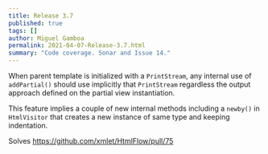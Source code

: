 ```yaml
---
title: Release 3.7
published: true
tags: []
author: Miguel Gamboa
permalink: 2021-04-07-Release-3.7.html
summary: "Code coverage. Sonar and Issue 14." 
---
```


When parent template is initialized with a `PrintStream`, any internal use of
`addPartial()` should use implicitly that `PrintStream` regardless the output
approach defined on the partial view instantiation.

This feature implies a couple of new internal methods including a `newby()` in
`HtmlVisitor` that creates a new instance of same type and keeping indentation.

Solves https://github.com/xmlet/HtmlFlow/pull/75